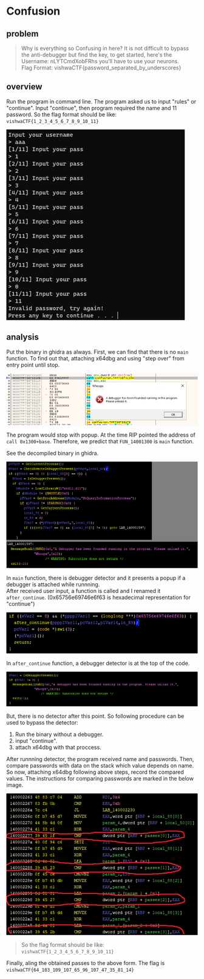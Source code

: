 # Confusion

## problem
>Why is everything so Confusing in here? It is not difficult to bypass the anti-debugger but find the key, to get started, here's the Username: nLYTCmdXobFRhs you'll have to use your neurons.  
Flag Format: vishwaCTF{password_separated_by_underscores}

## overview
Run the program in command line. The program asked us to input "rules" or "continue". Input "continue", then program required the name and 11 password. So the flag format should be like: `vishwaCTF{1_2_3_4_5_6_7_8_9_10_11}`

![overview](overview.png)


## analysis
Put the binary in ghidra as always. 
First, we can find that there is no `main` function. To find out that, attaching x64dbg and using "step over" from entry point until stop. 

![find_main](stop.png)

The program would stop with popup. At the time RIP pointed the address of `call 0x1300+base`. Therefore, we predict that `FUN_14001300` is `main` function. 

See the decompiled binary in ghidra. 

![dbg_detect](dbg_detect.png)

In `main` function, there is debugger detector and it presents a popup if a debugger is attached while runnning.   
After received user input, a function is called and I renamed it `after_continue`. (0x65756e69746e6f63 is hexadecimal representation for "continue")

![continue](continue.png)

In `after_continue` function, a debugger detector is at the top of the code. 

![dbg_detect2](dbg_detector2.png)

But, there is no detector after this point. So following procedure can be used to bypass the detector:  
1. Run the binary without a debugger.
2. input "continue".
3. attach x64dbg with that proccess.

After runnning detector, the program received name and passwords. Then, compare passwords with data on the stack which value depends on name.  
So now, attaching x64dbg following above steps, record the compared values. The instructions for comparing passwords are marked in the below image.

![passes](passes.png)

> So the flag format should be like: `vishwaCTF{1_2_3_4_5_6_7_8_9_10_11}`

Finally, aling the obtained passes to the above form.
The flag is `vishwaCTF{64_103_109_107_65_96_107_47_35_81_14}`